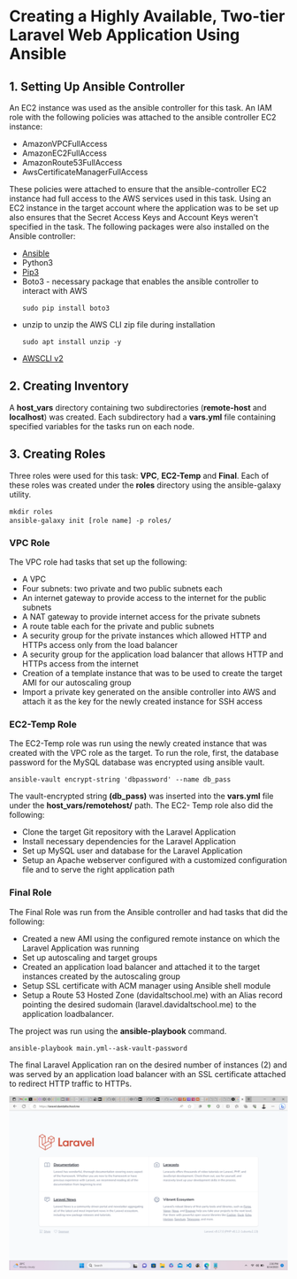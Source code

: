 # Creating a Highly Available, Two-tier Laravel Web Application Using Ansible
## 1. Setting Up Ansible Controller
An EC2 instance was used as the ansible controller for this task. An IAM role with the following policies was attached to the ansible controller EC2 instance:
- AmazonVPCFullAccess
- AmazonEC2FullAccess
- AmazonRoute53FullAccess
- AwsCertificateManagerFullAccess

These policies were attached to ensure that the ansible-controller EC2 instance had full access to the AWS services used in this task. Using an EC2 instance in the target account where the application was to be set up also ensures that the Secret Access Keys and Account Keys weren't specified in the task.
The following packages were also installed on the Ansible controller:
- [Ansible](https://docs.ansible.com/ansible/latest/installation_guide/intro_installation.html)
- Python3
- [Pip3](https://www.educative.io/answers/installing-pip3-in-ubuntu)
- Boto3 - necessary package that enables the ansible controller to interact with AWS
  ```
  sudo pip install boto3
  ```
- unzip to unzip the AWS CLI zip file during installation
  ```
  sudo apt install unzip -y
  ```
- [AWSCLI v2](https://docs.aws.amazon.com/cli/latest/userguide/getting-started-install.html)

## 2. Creating Inventory
A __host_vars__ directory containing two subdirectories (__remote-host__ and __localhost__) was created. Each subdirectory had a __vars.yml__ file containing specified variables for the tasks run on each node.

## 3. Creating Roles
  Three roles were used for this task: __VPC__, __EC2-Temp__ and __Final__. Each of these roles was created under the __roles__ directory using 
  the ansible-galaxy utility.
  ```
  mkdir roles
  ansible-galaxy init [role name] -p roles/
  ```
  ### VPC Role
  The VPC role had tasks that set up the following:
  - A VPC
  - Four subnets: two private and two public subnets each
  - An internet gateway to provide access to the internet for the public subnets
  - A NAT gateway to provide internet access for the private subnets
  - A route table each for the private and public subnets
  - A security group for the private instances which allowed HTTP and HTTPs access only from the load balancer
  - A security group for the application load balancer that allows HTTP and HTTPs access from the internet
  - Creation of a template instance that was to be used to create the target AMI for our autoscaling group
  - Import a private key generated on the ansible controller into AWS and attach it as the key for the newly created instance for SSH access
    
  ### EC2-Temp Role
  The EC2-Temp role was run using the newly created instance that was created with the VPC role as the target. To run the role, first, the 
  database password for the MySQL database was encrypted using ansible vault.
  ```
  ansible-vault encrypt-string 'dbpassword' --name db_pass
  ```
  The vault-encrypted string __(db_pass)__ was inserted into the __vars.yml__ file under the __host_vars/remotehost/__ path.
  The EC2- Temp role also did the following:
  - Clone the target Git repository with the Laravel Application
  - Install necessary dependencies for the Laravel Application
  - Set up MySQL user and database for the Laravel Application
  - Setup an Apache webserver configured with a customized configuration file and to serve the right application path
    
   ### Final Role
  The Final Role was run from the Ansible controller and had tasks that did the following:
   - Created a new AMI using the configured remote instance on which the Laravel Application was running
   - Set up autoscaling and target groups
   - Created an application load balancer and attached it to the target instances created by the autoscaling group
   - Setup SSL certificate with ACM manager using Ansible shell module 
   - Setup a Route 53 Hosted Zone (davidaltschool.me) with an Alias record pointing the desired sudomain (laravel.davidaltschool.me) to the application loadbalancer.

  The project was run using the __ansible-playbook__ command.
  ```
  ansible-playbook main.yml--ask-vault-password
  ```
  The final Laravel Application ran on the desired number of instances (2) and was served by an application load balancer with an SSL 
  certificate attached to redirect HTTP traffic to HTTPs.

![Laravel Web Application](laravel.png)
